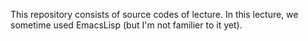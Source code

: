 This repository consists of source codes of lecture.
In this lecture, we sometime used EmacsLisp (but I'm not familier to it yet).
